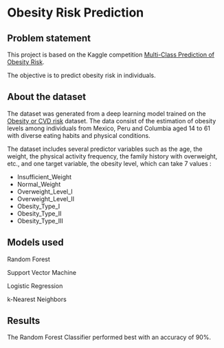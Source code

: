 # Obesity Risk Prediction

## Problem statement

This project is based on the Kaggle competition [Multi-Class Prediction of Obesity Risk](https://kaggle.com/competitions/playground-series-s4e2).

The objective is to predict obesity risk in individuals.

## About the dataset

The dataset was generated from a deep learning model trained on the [Obesity or CVD risk](https://www.kaggle.com/datasets/aravindpcoder/obesity-or-cvd-risk-classifyregressorcluster) dataset. The data consist of the estimation of obesity levels among individuals from Mexico, Peru and Columbia aged 14 to 61 with diverse eating habits and physical conditions. 

The dataset includes several predictor variables such as the age, the weight, the physical activity frequency, the family history with overweight, etc., and one target variable, the obesity level, which can take 7 values :
* Insufficient_Weight
* Normal_Weight
* Overweight_Level_I
* Overweight_Level_II
* Obesity_Type_I
* Obesity_Type_II
* Obesity_Type_III

## Models used

Random Forest

Support Vector Machine

Logistic Regression

k-Nearest Neighbors 

## Results

The Random Forest Classifier performed best with an accuracy of 90%.

